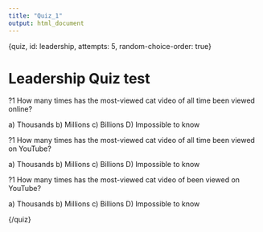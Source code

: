 ```yaml
---
title: "Quiz_1"
output: html_document
---
```


{quiz, id: leadership, attempts: 5, random-choice-order: true}
# Leadership Quiz test

?1 How many times has the most-viewed cat video of all time been viewed online?

a) Thousands
b) Millions
c) Billions
D) Impossible to know

?1 How many times has the most-viewed cat video of all time been viewed on YouTube?

a) Thousands
b) Millions
c) Billions
D) Impossible to know

?1 How many times has the most-viewed cat video of  been viewed on YouTube?

a) Thousands
b) Millions
c) Billions
D) Impossible to know


{/quiz}


